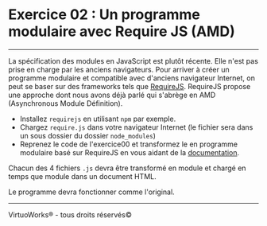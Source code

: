 # Exercice 02 : Un programme modulaire avec Require JS (AMD)

---

La spécification des modules en JavaScript est plutôt récente. Elle n'est pas prise en charge par les anciens navigateurs. Pour arriver à créer un programme modulaire et compatible avec d'anciens navigateur Internet, on peut se baser sur des frameworks tels que [RequireJS](https://requirejs.org). RequireJS propose une approche dont nous avons déjà parlé qui s'abrège en AMD (Asynchronous Module Définition).

* Installez `requirejs` en utilisant `npm` par exemple.
* Chargez `require.js` dans votre navigateur Internet (le fichier sera dans un sous dossier du dossier `node_modules`)
* Reprenez le code de l'exercice00 et transformez le en programme modulaire basé sur RequireJS en vous aidant de la [documentation](https://requirejs.org/docs/api.html#jsfiles).

Chacun des 4 fichiers `.js` devra être transformé en module et chargé en temps que module dans un document HTML.

Le programme devra fonctionner comme l'original.

---

VirtuoWorks® - tous droits réservés©